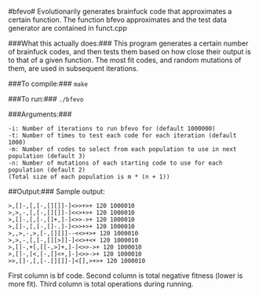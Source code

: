 #bfevo#
Evolutionarily generates brainfuck code that approximates a certain function.
The function bfevo approximates and the test data generator are contained in funct.cpp

###What this actually does:###
This program generates a certain number of brainfuck codes, and then tests them based on how close their output is to that of a given function. The most fit codes, and random mutations of them, are used in subsequent iterations.

###To compile:###
`make`

###To run:###
`./bfevo`

###Arguments:###
```
-i: Number of iterations to run bfevo for (default 1000000)
-t: Number of times to test each code for each iteration (default 1000)
-m: Number of codes to select from each population to use in next population (default 3)
-n: Number of mutations of each starting code to use for each population (default 2)
(Total size of each population is m * (n + 1))
```

##Output:###
Sample output:
```
>,[]-,[,[-,[][]]-]<>>+>+ 120 1000010
>,>,-,[,[-,[][]]-]<<>+>+ 120 1000010
>,[]-,[,[-,[]+,]-]<>>->+ 120 1000010
>,[]-,[,[-,[]-.]-]<>>+>+ 120 1000010
>,,>,-,>,[-,[][]]--<<>+>+ 120 1000010
>,>,-,[,[-,[][>]]-]<<>+<+ 120 1000010
>,[]-,+[,[[-,>]+,]-]<>>->+ 120 1000010
>,[]-,[<,[-,[]<+,]-]<>>->+ 120 1000010
>>,[]-,[,[-.[][]]-]<[],>+>+ 120 1000010
```
First column is bf code.
Second column is total negative fitness (lower is more fit).
Third column is total operations during running.